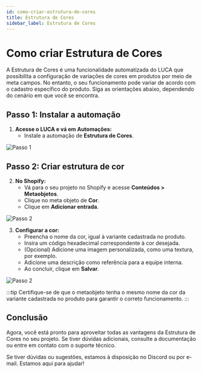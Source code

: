 ```yaml
---
id: como-criar-estrutura-de-cores
title: Estrutura de Cores
sidebar_label: Estrutura de Cores
---
```


# Como criar Estrutura de Cores

A Estrutura de Cores é uma funcionalidade automatizada do LUCA que possibilita a configuração de variações de cores em produtos por meio de meta campos. No entanto, o seu funcionamento pode variar de acordo com o cadastro específico do produto. Siga as orientações abaixo, dependendo do cenário em que você se encontra.

## Passo 1: Instalar a automação

1. **Acesse o LUCA e vá em Automações:**
   - Instale a automação de **Estrutura de Cores**.

![Passo 1](/img/tutoriais/automacoes/estrutura-cor/passo-1-instalar.png)

## Passo 2: Criar estrutura de cor

2. **No Shopify:**
   - Vá para o seu projeto no Shopify e acesse **Conteúdos > Metaobjetos**.
   - Clique no meta objeto de **Cor**.
   - Clique em **Adicionar entrada**.

![Passo 2](/img/tutoriais/automacoes/estrutura-cor/passo-2-criar.png)

3. **Configurar a cor:**
   - Preencha o nome da cor, igual à variante cadastrada no produto.
   - Insira um código hexadecimal correspondente à cor desejada.
   - (Opcional) Adicione uma imagem personalizada, como uma textura, por exemplo.
   - Adicione uma descrição como referência para a equipe interna.
   - Ao concluir, clique em **Salvar**.

![Passo 2](/img/tutoriais/automacoes/estrutura-cor/passo-2-configurar.png)

:::tip
Certifique-se de que o metaobjeto tenha o mesmo nome da cor da variante cadastrada no produto para garantir o correto funcionamento.
:::

## Conclusão

Agora, você está pronto para aproveitar todas as vantagens da Estrutura de Cores no seu projeto. Se tiver dúvidas adicionais, consulte a documentação ou entre em contato com o suporte técnico.

Se tiver dúvidas ou sugestões, estamos à disposição no Discord ou por e-mail. Estamos aqui para ajudar!
